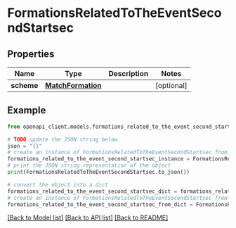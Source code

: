 # FormationsRelatedToTheEventSecondStartsec


## Properties

Name | Type | Description | Notes
------------ | ------------- | ------------- | -------------
**scheme** | [**MatchFormation**](MatchFormation.md) |  | [optional] 

## Example

```python
from openapi_client.models.formations_related_to_the_event_second_startsec import FormationsRelatedToTheEventSecondStartsec

# TODO update the JSON string below
json = "{}"
# create an instance of FormationsRelatedToTheEventSecondStartsec from a JSON string
formations_related_to_the_event_second_startsec_instance = FormationsRelatedToTheEventSecondStartsec.from_json(json)
# print the JSON string representation of the object
print(FormationsRelatedToTheEventSecondStartsec.to_json())

# convert the object into a dict
formations_related_to_the_event_second_startsec_dict = formations_related_to_the_event_second_startsec_instance.to_dict()
# create an instance of FormationsRelatedToTheEventSecondStartsec from a dict
formations_related_to_the_event_second_startsec_from_dict = FormationsRelatedToTheEventSecondStartsec.from_dict(formations_related_to_the_event_second_startsec_dict)
```
[[Back to Model list]](../README.md#documentation-for-models) [[Back to API list]](../README.md#documentation-for-api-endpoints) [[Back to README]](../README.md)


